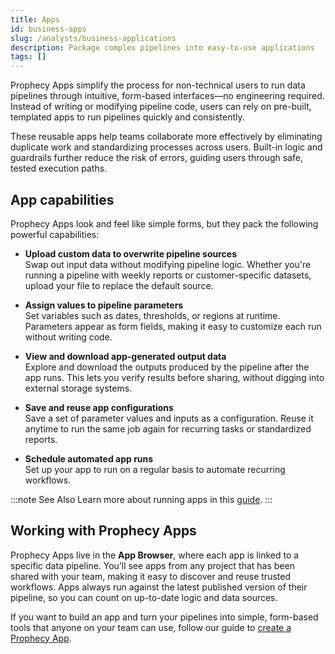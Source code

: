 ```yaml
---
title: Apps
id: business-apps
slug: /analysts/business-applications
description: Package complex pipelines into easy-to-use applications
tags: []
---
```


Prophecy Apps simplify the process for non-technical users to run data pipelines through intuitive, form-based interfaces—no engineering required. Instead of writing or modifying pipeline code, users can rely on pre-built, templated apps to run pipelines quickly and consistently.

These reusable apps help teams collaborate more effectively by eliminating duplicate work and standardizing processes across users. Built-in logic and guardrails further reduce the risk of errors, guiding users through safe, tested execution paths.

## App capabilities

Prophecy Apps look and feel like simple forms, but they pack the following powerful capabilities:

- **Upload custom data to overwrite pipeline sources**  
  Swap out input data without modifying pipeline logic. Whether you're running a pipeline with weekly reports or customer-specific datasets, upload your file to replace the default source.

- **Assign values to pipeline parameters**  
  Set variables such as dates, thresholds, or regions at runtime. Parameters appear as form fields, making it easy to customize each run without writing code.

- **View and download app-generated output data**  
  Explore and download the outputs produced by the pipeline after the app runs. This lets you verify results before sharing, without digging into external storage systems.

- **Save and reuse app configurations**  
  Save a set of parameter values and inputs as a configuration. Reuse it anytime to run the same job again for recurring tasks or standardized reports.

- **Schedule automated app runs**  
  Set up your app to run on a regular basis to automate recurring workflows.

:::note See Also
Learn more about running apps in this [guide](/analysts/run-apps).
:::

## Working with Prophecy Apps

Prophecy Apps live in the **App Browser**, where each app is linked to a specific data pipeline. You’ll see apps from any project that has been shared with your team, making it easy to discover and reuse trusted workflows. Apps always run against the latest published version of their pipeline, so you can count on up-to-date logic and data sources.

If you want to build an app and turn your pipelines into simple, form-based tools that anyone on your team can use, follow our guide to [create a Prophecy App](/analysts/create-business-applications).
